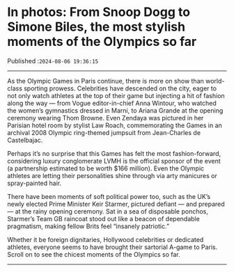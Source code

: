 # In photos: From Snoop Dogg to Simone Biles, the most stylish moments of the Olympics so far

Published :`2024-08-06 19:36:15`

---

As the Olympic Games in Paris continue, there is more on show than world-class sporting prowess. Celebrities have descended on the city, eager to not only watch athletes at the top of their game but injecting a hit of fashion along the way — from Vogue editor-in-chief Anna Wintour, who watched the women’s gymnastics dressed in Marni, to Ariana Grande at the opening ceremony wearing Thom Browne. Even Zendaya was pictured in her Parisian hotel room by stylist Law Roach, commemorating the Games in an archival 2008 Olympic ring-themed jumpsuit from Jean-Charles de Castelbajac.

Perhaps it’s no surprise that this Games has felt the most fashion-forward, considering luxury conglomerate LVMH is the official sponsor of the event (a partnership estimated to be worth $166 million). Even the Olympic athletes are letting their personalities shine through via arty manicures or spray-painted hair.

There have been moments of soft political power too, such as the UK’s newly elected Prime Minister Keir Starmer, pictured defiant — and prepared — at the rainy opening ceremony. Sat in a sea of disposable ponchos, Starmer’s Team GB raincoat stood out like a beacon of dependable pragmatism, making fellow Brits feel “insanely patriotic.”

Whether it be foreign dignitaries, Hollywood celebrities or dedicated athletes, everyone seems to have brought their sartorial A-game to Paris. Scroll on to see the chicest moments of the Olympics so far.

---

